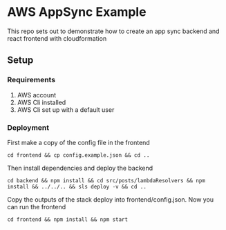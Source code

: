 # AWS AppSync Example
This repo sets out to demonstrate how to create an app sync backend and react frontend with cloudformation

## Setup

### Requirements
1. AWS account
2. AWS Cli installed
3. AWS Cli set up with a default user

### Deployment

First make a copy of the config file in the frontend
```
cd frontend && cp config.example.json && cd ..
```

Then install dependencies and deploy the backend
``` 
cd backend && npm install && cd src/posts/lambdaResolvers && npm install && ../../.. && sls deploy -v && cd ..
```

Copy the outputs of the stack deploy into frontend/config.json.
Now you can run the frontend

```
cd frontend && npm install && npm start
```